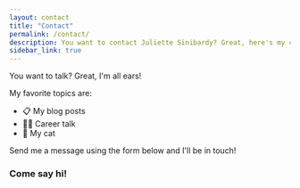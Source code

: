 ```yaml
---
layout: contact
title: "Contact"
permalink: /contact/
description: You want to contact Juliette Sinibardy? Great, here's my contact form.
sidebar_link: true
---
```


You want to talk? Great, I'm all ears! 

My favorite topics are:
* 📋 My blog posts
* 👩‍💻 Career talk
* 🐾 My cat

Send me a message using the form below and I'll be in touch!


### Come say hi!